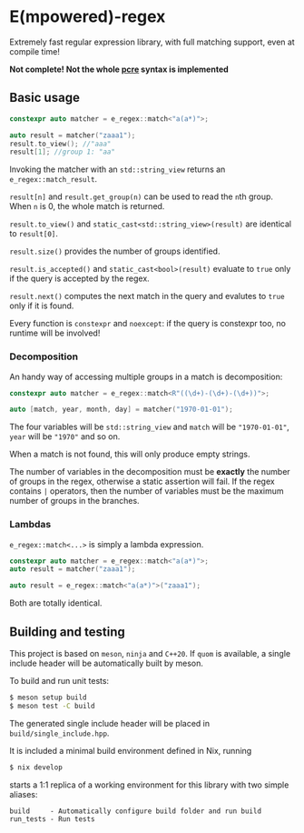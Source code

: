 # E(mpowered)-regex

Extremely fast regular expression library, with full matching support, even at compile time!

**Not complete! Not the whole [pcre](https://www.pcre.org/current/doc/html/pcre2syntax.html) syntax is implemented**

## Basic usage

```cpp
constexpr auto matcher = e_regex::match<"a(a*)">;

auto result = matcher("zaaa1");
result.to_view(); //"aaa"
result[1]; //group 1: "aa"
```

Invoking the matcher with an `std::string_view` returns an `e_regex::match_result`.

`result[n]` and `result.get_group(n)` can be used to read the `n`th group. When `n` is 0, the whole match is returned.

`result.to_view()` and `static_cast<std::string_view>(result)` are identical to `result[0]`.

`result.size()` provides the number of groups identified.

`result.is_accepted()` and `static_cast<bool>(result)` evaluate to `true` only if the query is accepted by the regex.

`result.next()` computes the next match in the query and evalutes to `true` only if it is found.

Every function is `constexpr` and `noexcept`: if the query is constexpr too, no runtime will be involved!

### Decomposition

An handy way of accessing multiple groups in a match is decomposition:

```cpp
constexpr auto matcher = e_regex::match<R"((\d+)-(\d+)-(\d+))">;

auto [match, year, month, day] = matcher("1970-01-01");
```

The four variables will be `std::string_view` and `match` will be `"1970-01-01"`, `year` will be `"1970"` and so on.

When a match is not found, this will only produce empty strings.

The number of variables in the decomposition must be **exactly** the number of groups in the regex, otherwise a static assertion will fail. If the regex contains `|` operators, then the number of variables must be the maximum number of groups in the branches.

### Lambdas

`e_regex::match<...>` is simply a lambda expression.

```cpp
constexpr auto matcher = e_regex::match<"a(a*)">;
auto result = matcher("zaaa1");

auto result = e_regex::match<"a(a*)">("zaaa1");
```

Both are totally identical.

## Building and testing

This project is based on `meson`, `ninja` and `C++20`. If `quom` is available, a single include header will be automatically built by meson.

To build and run unit tests:
```bash
$ meson setup build
$ meson test -C build
```

The generated single include header will be placed in `build/single_include.hpp`.

It is included a minimal build environment defined in Nix, running
```bash
$ nix develop
```

starts a 1:1 replica of a working environment for this library with two simple aliases:

```
build     - Automatically configure build folder and run build
run_tests - Run tests
```